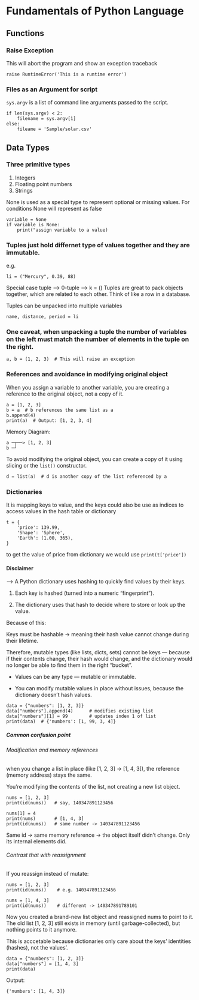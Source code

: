 # Fundamentals of Python Language

## Functions
### Raise Exception
This will abort the program and show an exception traceback
```
raise RuntimeError('This is a runtime error')
```

### Files as an Argument for script 
`sys.argv` is a list of command line arguments passed to the script.
```
if len(sys.argv) < 2:
    filename = sys.argv[1]
else:
    fileame = 'Sample/solar.csv'
```
## Data Types
### Three primitive types
1. Integers
2. Floating point numbers
3. Strings

None is used as a special type to represent optional or missing values.
For conditions None will represent as false
```
variable = None
if variable is None:
    print("assign variable to a value)
```
### Tuples just hold differnet type of values together and they are immutable.
e.g.
```
li = ("Mercury", 0.39, 88)
```
Special case tuple --> 0-tuple --> k = ()
Tuples are  great to pack objects together, which are related to each other. Think of like a row in a database.

Tuples can be unpacked into multiple variables
```
name, distance, period = li
```
### One caveat, when unpacking a tuple the number of variables on the left must match the number of elements in the tuple on the right.
```
a, b = (1, 2, 3)  # This will raise an exception
```
### References and avoidance in modifying original object
When you assign a variable to another variable, you are creating a reference to the original object, not a copy of it.
```
a = [1, 2, 3]
b = a  # b references the same list as a
b.append(4)
print(a)  # Output: [1, 2, 3, 4]
```
Memory Diagram:
```
a ─┬──> [1, 2, 3]
b ─┘
```
To avoid modifying the original object, you can create a copy of it using slicing or the `list()` constructor.
```c = a[:]  # c is a copy of the list referenced by a
d = list(a)  # d is another copy of the list referenced by a
```

### Dictionaries 
It is mapping keys to value, and the keys could also be use as indices to access values in the hash table or dictionary
```
t = {
    'price': 139.99,
    'Shape': 'Sphere',
    'Earth': (1.00, 365),
}
```
to get the value of price from dictionary we would use `print(t['price'])`
#### Disclaimer
 --> A Python dictionary uses hashing to quickly find values by their keys.

1. Each key is hashed (turned into a numeric “fingerprint”).

2. The dictionary uses that hash to decide where to store or look up the value.

Because of this:

Keys must be hashable → meaning their hash value cannot change during their lifetime.

Therefore, mutable types (like lists, dicts, sets) cannot be keys — because if their contents change, their hash would change, and the dictionary would no longer be able to find them in the right “bucket”.  

*  Values can be any type — mutable or immutable.

* You can modify mutable values in place without issues, because the dictionary doesn’t hash values.

```
data = {"numbers": [1, 2, 3]}
data["numbers"].append(4)      # modifies existing list
data["numbers"][1] = 99        # updates index 1 of list
print(data)  # {'numbers': [1, 99, 3, 4]}

```
##### Common confusion point 
###### Modification and memory references
when you change a list in place (like [1, 2, 3] → [1, 4, 3]), the reference (memory address) stays the same.

You’re modifying the contents of the list, not creating a new list object.
```
nums = [1, 2, 3]
print(id(nums))   # say, 140347891123456

nums[1] = 4
print(nums)       # [1, 4, 3]
print(id(nums))   # same number -> 140347891123456
```
Same id → same memory reference → the object itself didn’t change.
Only its internal elements did.

###### Contrast that with reassignment
If you reassign instead of mutate:
```
nums = [1, 2, 3]
print(id(nums))    # e.g. 140347891123456

nums = [1, 4, 3]
print(id(nums))    # different -> 140347891789101
```
Now you created a brand-new list object and reassigned nums to point to it.
The old list [1, 2, 3] still exists in memory (until garbage-collected), but nothing points to it anymore.

This is acccetable because dictionaries only care about the keys’ identities (hashes), not the values’.
```
data = {"numbers": [1, 2, 3]}
data["numbers"] = [1, 4, 3]
print(data)
```
Output:
```
{'numbers': [1, 4, 3]}
```

